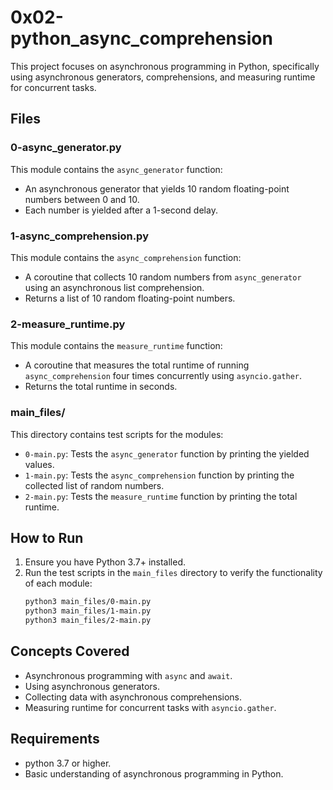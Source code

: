 # 0x02-python_async_comprehension

This project focuses on asynchronous programming in Python, specifically using asynchronous generators, comprehensions, and measuring runtime for concurrent tasks.

## Files

### 0-async_generator.py
This module contains the `async_generator` function:
- An asynchronous generator that yields 10 random floating-point numbers between 0 and 10.
- Each number is yielded after a 1-second delay.

### 1-async_comprehension.py
This module contains the `async_comprehension` function:
- A coroutine that collects 10 random numbers from `async_generator` using an asynchronous list comprehension.
- Returns a list of 10 random floating-point numbers.

### 2-measure_runtime.py
This module contains the `measure_runtime` function:
- A coroutine that measures the total runtime of running `async_comprehension` four times concurrently using `asyncio.gather`.
- Returns the total runtime in seconds.

### main_files/
This directory contains test scripts for the modules:
- `0-main.py`: Tests the `async_generator` function by printing the yielded values.
- `1-main.py`: Tests the `async_comprehension` function by printing the collected list of random numbers.
- `2-main.py`: Tests the `measure_runtime` function by printing the total runtime.

## How to Run
1. Ensure you have Python 3.7+ installed.
2. Run the test scripts in the `main_files` directory to verify the functionality of each module:
   ```bash
   python3 main_files/0-main.py
   python3 main_files/1-main.py
   python3 main_files/2-main.py

## Concepts Covered
- Asynchronous programming with `async` and `await`.
- Using asynchronous generators.
- Collecting data with asynchronous comprehensions.
- Measuring runtime for concurrent tasks with `asyncio.gather`.

## Requirements
- python 3.7 or higher.
- Basic understanding of asynchronous programming in Python.

